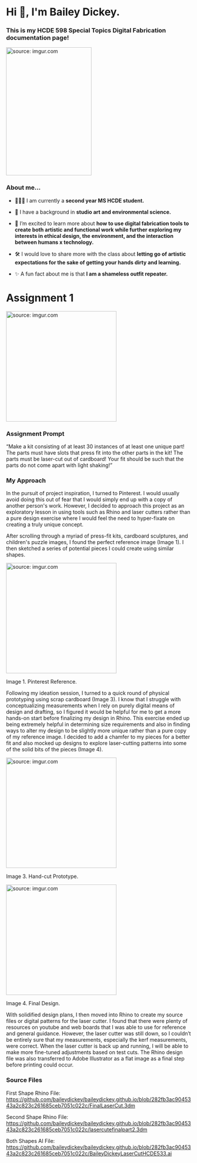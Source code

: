 <!DOCTYPE html> 

<html>

<head> 

<meta charset="utf-8"> 

<meta name="viewport" content="width=device-width, maximum-scale=1.0" />

<link href="style.css" media="screen" rel="stylesheet" type="text/css" />

</head> 
 
<body> 
<div class="header">
<h1 align="left">Hi 👋, I'm Bailey Dickey.</h1>

<h3 align="leftr">This is my HCDE 598 Special Topics Digital Fabrication documentation page!</h3>

<a href="https://imgur.com/4NnZCdv"><img src="https://i.imgur.com/4NnZCdv.jpg" width="232" height="348" title="source: imgur.com" /></a>

<h3 align="leftr">About me...</h3>
 
<ul class="a">

<li><p> 👩🏻‍🎓 I am currently a <strong>second year MS HCDE student.</strong></p></li>

<li><p> 🌱 I have a background in <strong>studio art and environmental science.</strong></p></li>

<li><p> 🧠 I’m excited to learn more about <strong>how to use digital fabrication tools to create both artistic and functional work while further exploring my interests in ethical design, the environment, and the interaction between humans x technology.</strong></p></li>

<li><p> 🛠 I would love to share more with the class about <strong>letting go of artistic expectations for the sake of getting your hands dirty and learning.</strong></p></li>

<li><p> ✨ A fun fact about me is that <strong>I am a shameless outfit repeater.</strong></p></li>
</ul>
 
<p align="left">
</p>
</div>
<div class="assignments">
<div class="assignment">
 
<h1 align="left">Assignment 1</h1>

<a href="https://imgur.com/EjoUrFY"><img src="https://imgur.com/EjoUrFY.jpg" width="300" title="source: imgur.com" /></a>
<p>
 
<h3 align="leftr">Assignment Prompt</h3>
“Make a kit consisting of at least 30 instances of at least one unique part! The parts must have slots that press fit into the other parts in the kit! The parts must be laser-cut out of cardboard! Your fit should be such that the parts do not come apart with light shaking!”

<h3 align="leftr">My Approach</h3>
In the pursuit of project inspiration, I turned to Pinterest.  I would usually avoid doing this out of fear that I would simply end up with a copy of another person's work. However, I decided to approach this project as an exploratory lesson in using tools such as Rhino and laser cutters rather than a pure design exercise where I would feel the need to hyper-fixate on creating a truly unique concept.

After scrolling through a myriad of press-fit kits, cardboard sculptures, and children's puzzle images, I found the perfect reference image (Image 1). I then sketched a series of potential pieces I could create using similar shapes. 
 
<a href="https://imgur.com/j0edVGO"><img src="https://imgur.com/j0edVGO.jpg" width="300" title="source: imgur.com" /></a>

<p align="leftr"> Image 1. Pinterest Reference.

Following my ideation session, I turned to a quick round of physical prototyping using scrap cardboard (Image 3). I know that I struggle with conceptualizing measurements when I rely on purely digital means of design and drafting, so I figured it would be helpful for me to get a more hands-on start before finalizing my design in Rhino. This exercise ended up being extremely helpful in determining size requirements and also in finding ways to alter my design to be slightly more unique rather than a pure copy of my reference image. I decided to add a chamfer to my pieces for a better fit and also mocked up designs to explore laser-cutting patterns into some of the solid bits of the pieces (Image 4).

<a href="https://imgur.com/d6IHObM"><img src="https://imgur.com/d6IHObM.jpg" width="300" title="source: imgur.com" /></a>

<p align="leftr"> Image 3. Hand-cut Prototype.
  
<a href="https://imgur.com/EjoUrFY"><img src="https://imgur.com/EjoUrFY.jpg" width="300" title="source: imgur.com" /></a>

<p align="leftr"> Image 4. Final Design. 

With solidified design plans, I then moved into Rhino to create my source files or digital patterns for the laser cutter. I found that there were plenty of resources on youtube and web boards that I was able to use for reference and general guidance. However, the laser cutter was still down, so I couldn’t be entirely sure that my measurements, especially the kerf measurements, were correct. When the laser cutter is back up and running, I will be able to make more fine-tuned adjustments based on test cuts. The Rhino design file was also transferred to Adobe Illustrator as a flat image as a final step before printing could occur. 
  
<h3 align="leftr">Source Files</h3>

First Shape Rhino File:
https://github.com/baileydickey/baileydickey.github.io/blob/282fb3ac9045343a2c823c261685ceb7051c022c/FinalLaserCut.3dm

Second Shape Rhino File:
https://github.com/baileydickey/baileydickey.github.io/blob/282fb3ac9045343a2c823c261685ceb7051c022c/lasercutefinalpart2.3dm

Both Shapes AI File:
https://github.com/baileydickey/baileydickey.github.io/blob/282fb3ac9045343a2c823c261685ceb7051c022c/BaileyDickeyLaserCutHCDE533.ai
</p>
</div>
</div>
</body>
</html>
      
   

